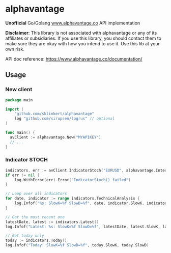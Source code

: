 # alphavantage

**Unofficial** Go/Golang www.alphavantage.co API implementation

**Disclaimer**: This library is not associated with alphavantage or any of its affiliates or subsidiaries. If you use this library, you should contact them to make sure they are okay with how you intend to use it. Use this lib at your own risk.

API doc reference: https://www.alphavantage.co/documentation/

## Usage

### New client

```go
package main

import (
	"github.com/sklinkert/alphavantage"
	log "github.com/sirupsen/logrus" // optional
)

func main() {
  avClient := alphavantage.New("MYAPIKEY")
  // ...
}
```



### Indicator STOCH

```go
indicators, err := avClient.IndicatorStoch("EURUSD", alphavantage.IntervalDaily)
if err != nil {
	log.WithError(err).Error("IndicatorStoch() failed")
}

// Loop over all indicators
for date, indicator := range indicators.TechnicalAnalysis {
	log.Infof("%s: SlowK=%f SlowD=%f", date, indicator.SlowK, indicator.SlowD)
}

// Get the most recent one
latestDate, latest := indicators.Latest()
log.Infof("Latest: %s: SlowK=%f SlowD=%f", latestDate, latest.SlowK, latest.SlowD)

// Get today only
today := indicators.Today()
log.Infof("Today: SlowK=%f SlowD=%f", today.SlowK, today.SlowD)

```

